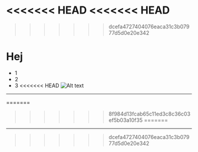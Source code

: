 <<<<<<< HEAD
<<<<<<< HEAD
=======
>>>>>>> dcefa4727404076eaca31c3b07977d5d0e20e342
# Hej

- 1
- 2
- 3
<<<<<<< HEAD
![Alt text](images/bildbok3.png)
---
=======
>>>>>>> 8f984d13fcab65c11ed3c8c36c03ef5b03a10f35
=======

---
>>>>>>> dcefa4727404076eaca31c3b07977d5d0e20e342
